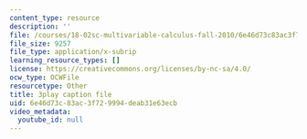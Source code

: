 ```yaml
---
content_type: resource
description: ''
file: /courses/18-02sc-multivariable-calculus-fall-2010/6e46d73c83ac3f729994deab31e63ecb_rtEaK_Jp7zU.srt
file_size: 9257
file_type: application/x-subrip
learning_resource_types: []
license: https://creativecommons.org/licenses/by-nc-sa/4.0/
ocw_type: OCWFile
resourcetype: Other
title: 3play caption file
uid: 6e46d73c-83ac-3f72-9994-deab31e63ecb
video_metadata:
  youtube_id: null
---
```


